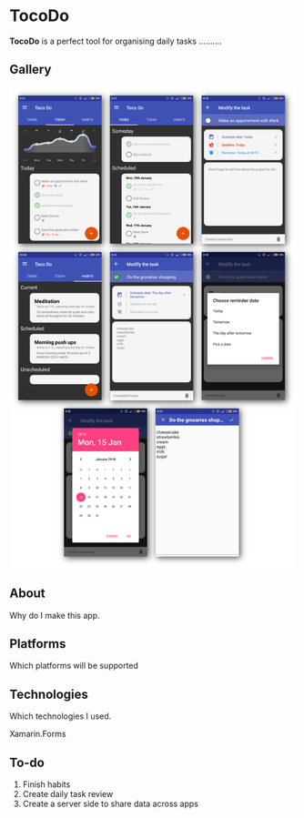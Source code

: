 # TocoDo

**TocoDo** is a perfect tool for organising daily tasks ..........

## Gallery

![gallery](Documentation/Images/Gallery.png)

## About

Why do I make this app.

## Platforms

Which platforms will be supported

## Technologies

Which technologies I used.

Xamarin.Forms

## To-do

1) Finish habits
2) Create daily task review
3) Create a server side to share data across apps
